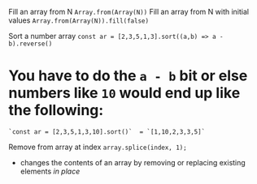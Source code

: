 Fill an array from N
`Array.from(Array(N))`
Fill an array from N with initial values
`Array.from(Array(N)).fill(false)`

Sort a number array
`const ar = [2,3,5,1,3].sort((a,b) => a - b).reverse()`
# You have to do the `a - b` bit or else numbers like `10` would end up like the following:
    `const ar = [2,3,5,1,3,10].sort()`  = `[1,10,2,3,3,5]`

Remove from array at index
`array.splice(index, 1);`
- changes the contents of an array by removing or replacing existing elements *in place*